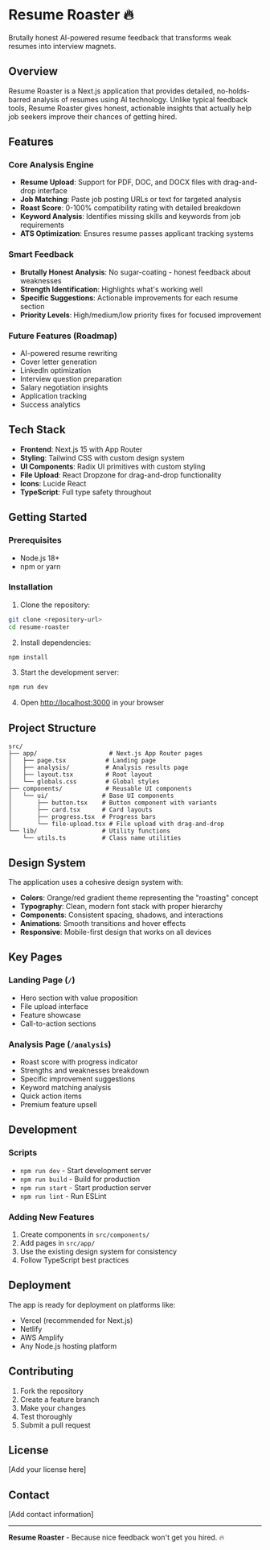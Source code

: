# Resume Roaster 🔥

Brutally honest AI-powered resume feedback that transforms weak resumes into interview magnets.

## Overview

Resume Roaster is a Next.js application that provides detailed, no-holds-barred analysis of resumes using AI technology. Unlike typical feedback tools, Resume Roaster gives honest, actionable insights that actually help job seekers improve their chances of getting hired.

## Features

### Core Analysis Engine
- **Resume Upload**: Support for PDF, DOC, and DOCX files with drag-and-drop interface
- **Job Matching**: Paste job posting URLs or text for targeted analysis  
- **Roast Score**: 0-100% compatibility rating with detailed breakdown
- **Keyword Analysis**: Identifies missing skills and keywords from job requirements
- **ATS Optimization**: Ensures resume passes applicant tracking systems

### Smart Feedback
- **Brutally Honest Analysis**: No sugar-coating - honest feedback about weaknesses
- **Strength Identification**: Highlights what's working well
- **Specific Suggestions**: Actionable improvements for each resume section
- **Priority Levels**: High/medium/low priority fixes for focused improvement

### Future Features (Roadmap)
- AI-powered resume rewriting
- Cover letter generation
- LinkedIn optimization
- Interview question preparation
- Salary negotiation insights
- Application tracking
- Success analytics

## Tech Stack

- **Frontend**: Next.js 15 with App Router
- **Styling**: Tailwind CSS with custom design system
- **UI Components**: Radix UI primitives with custom styling
- **File Upload**: React Dropzone for drag-and-drop functionality
- **Icons**: Lucide React
- **TypeScript**: Full type safety throughout

## Getting Started

### Prerequisites

- Node.js 18+ 
- npm or yarn

### Installation

1. Clone the repository:
```bash
git clone <repository-url>
cd resume-roaster
```

2. Install dependencies:
```bash
npm install
```

3. Start the development server:
```bash
npm run dev
```

4. Open [http://localhost:3000](http://localhost:3000) in your browser

## Project Structure

```
src/
├── app/                    # Next.js App Router pages
│   ├── page.tsx           # Landing page
│   ├── analysis/          # Analysis results page
│   ├── layout.tsx         # Root layout
│   └── globals.css        # Global styles
├── components/            # Reusable UI components
│   └── ui/               # Base UI components
│       ├── button.tsx    # Button component with variants
│       ├── card.tsx      # Card layouts
│       ├── progress.tsx  # Progress bars
│       └── file-upload.tsx # File upload with drag-and-drop
└── lib/                  # Utility functions
    └── utils.ts          # Class name utilities
```

## Design System

The application uses a cohesive design system with:

- **Colors**: Orange/red gradient theme representing the "roasting" concept
- **Typography**: Clean, modern font stack with proper hierarchy
- **Components**: Consistent spacing, shadows, and interactions
- **Animations**: Smooth transitions and hover effects
- **Responsive**: Mobile-first design that works on all devices

## Key Pages

### Landing Page (`/`)
- Hero section with value proposition
- File upload interface
- Feature showcase
- Call-to-action sections

### Analysis Page (`/analysis`)
- Roast score with progress indicator
- Strengths and weaknesses breakdown
- Specific improvement suggestions
- Keyword matching analysis
- Quick action items
- Premium feature upsell

## Development

### Scripts

- `npm run dev` - Start development server
- `npm run build` - Build for production
- `npm run start` - Start production server
- `npm run lint` - Run ESLint

### Adding New Features

1. Create components in `src/components/`
2. Add pages in `src/app/`
3. Use the existing design system for consistency
4. Follow TypeScript best practices

## Deployment

The app is ready for deployment on platforms like:

- Vercel (recommended for Next.js)
- Netlify
- AWS Amplify
- Any Node.js hosting platform

## Contributing

1. Fork the repository
2. Create a feature branch
3. Make your changes
4. Test thoroughly
5. Submit a pull request

## License

[Add your license here]

## Contact

[Add contact information]

---

**Resume Roaster** - Because nice feedback won't get you hired. 🔥

